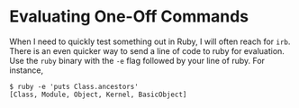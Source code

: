 # Evaluating One-Off Commands

When I need to quickly test something out in Ruby, I will often reach for
`irb`. There is an even quicker way to send a line of code to ruby for
evaluation. Use the `ruby` binary with the `-e` flag followed by your line
of ruby. For instance,

```
$ ruby -e 'puts Class.ancestors'
[Class, Module, Object, Kernel, BasicObject]
```
